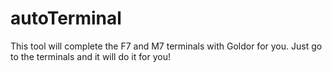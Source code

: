 # autoTerminal
This tool will complete the F7 and M7 terminals with Goldor for you. Just go to the terminals and it will do it for you!
